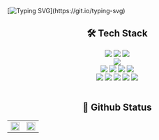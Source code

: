 [![Typing SVG](https://readme-typing-svg.demolab.com?font=Caveat&weight=700&size=50&duration=1&pause=997&color=6994CDEE&vCenter=true&repeat=false&random=false&width=600&height=100&lines=Welcom+to+Jaekyeong's+Github!)](https://git.io/typing-svg)

<!-- <h2 align="center"> 🎤 Introduction </h2>
<div align="center"></div> -->

<!-- 
[icon reference]
https://simpleicons.org/
-->
<h2 align="center"><b>🛠 Tech Stack</b></h2>
<div align="center">
  <div>
    <img src="https://img.shields.io/badge/React-61DAFB?style=flat-square&logo=React&logoColor=black"/>
    <img src="https://img.shields.io/badge/Next.js-000000?style=flat-square&logo=Next.js&logoColor=white"/>
    <img src="https://img.shields.io/badge/Vue.js-4FC08D?style=flat-square&logo=Vue.js&logoColor=white"/>
  </div>  
  <div>
    <img src="https://img.shields.io/badge/redux-764ABC?style=flat-square&logo=redux&logoColor=white"/>
  </div>
  <div>
    <img src="https://img.shields.io/badge/HTML5-E34F26?style=flat-square&logo=html5&logoColor=white"/>
    <img src="https://img.shields.io/badge/CSS3-1572B6?style=flat-square&logo=css3&logoColor=white"/>
    <img src="https://img.shields.io/badge/jQuery-0769AD?style=flat-square&logo=jQuery&logoColor=white"/>
    <img src="https://img.shields.io/badge/thymeleaf-005F0F?style=flat-square&logo=thymeleaf&logoColor=white"/>
  </div>
  <div>
    <img src="https://img.shields.io/badge/Sass-CC6699?style=flat-square&logo=Sass&logoColor=white"/>
    <img src="https://img.shields.io/badge/styled components-DB7093?style=flat-square&logo=styled-components&logoColor=white"/>  
    <img src="https://img.shields.io/badge/Tailwind CSS-06B6D4?style=flat-square&logo=Tailwind CSS&logoColor=white"/>
    <img src="https://img.shields.io/badge/mui-007FFF?style=flat-square&logo=mui&logoColor=white"/>
    <img src="https://img.shields.io/badge/bootstrap-7952B3?style=flat-square&logo=bootstrap&logoColor=white"/>  
  </div>
</div>

</br>

<h2 align="center"><b>📼 Github Status</b></h2>
<table align="center" style="border: none;"><tr><td valign="top" width="50%">
<img src="https://github-readme-stats.vercel.app/api?username=ujkey&show_icons=true&theme=nord&count_private=true&hide_border=true" align="center" style="width: 100%" />
</td><td valign="top" width="50%">
<img src="https://github-readme-stats.vercel.app/api/top-langs/?username=ujkey&hide_border=true&layout=compact" align="center" style="width: 100%" />
</td></tr></table> 
</br>
